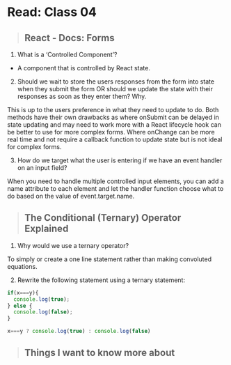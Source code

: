 # Read: Class 04

> ## React - Docs: Forms

1. What is a ‘Controlled Component’?

* A component that is controlled by React state.

2. Should we wait to store the users responses from the form into state when they submit the form OR should we update the state with their responses as soon as they enter them? Why.

This is up to the users preference in what they need to update to do.  Both methods have their own drawbacks as where onSubmit can be delayed in state updating and may need to work more with a React lifecycle hook can be better to use for more complex forms.  Where onChange can be more real time and not require a callback function to update state but is not ideal for complex forms. 

3. How do we target what the user is entering if we have an event handler on an input field?

When you need to handle multiple controlled input elements, you can add a name attribute to each element and let the handler function choose what to do based on the value of event.target.name.

> ## The Conditional (Ternary) Operator Explained

1. Why would we use a ternary operator?

To simply or create a one line statement rather than making convoluted equations. 

2. Rewrite the following statement using a ternary statement:

````js
if(x===y){
  console.log(true);
} else {
  console.log(false);
}
````
````jsx
x===y ? console.log(true) : console.log(false)
````

> ## Things I want to know more about